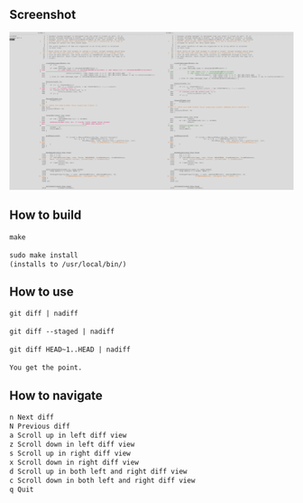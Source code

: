 ## Screenshot

![Alt text](screenshot.png?raw=true "Screenshot")

## How to build

    make

    sudo make install
    (installs to /usr/local/bin/)

## How to use

    git diff | nadiff

    git diff --staged | nadiff

    git diff HEAD~1..HEAD | nadiff

    You get the point.


## How to navigate

    n Next diff
    N Previous diff
    a Scroll up in left diff view
    z Scroll down in left diff view
    s Scroll up in right diff view
    x Scroll down in right diff view
    d Scroll up in both left and right diff view
    c Scroll down in both left and right diff view
    q Quit
